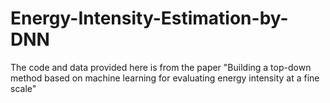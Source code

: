 # Energy-Intensity-Estimation-by-DNN
The code and data provided here is from the paper "Building a top-down method based on machine learning for evaluating energy intensity at a fine scale"
